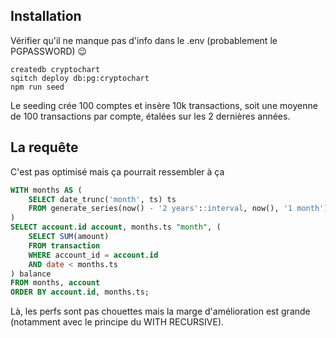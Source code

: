 ## Installation

Vérifier qu'il ne manque pas d'info dans le .env (probablement le PGPASSWORD) :wink:

```shell
createdb cryptochart
sqitch deploy db:pg:cryptochart
npm run seed
```

Le seeding crée 100 comptes et insère 10k transactions, soit une moyenne de 100 transactions par compte, étalées sur les 2 dernières années.

## La requête

C'est pas optimisé mais ça pourrait ressembler à ça

```sql
WITH months AS (
	SELECT date_trunc('month', ts) ts
	FROM generate_series(now() - '2 years'::interval, now(), '1 month') gs(ts)
)
SELECT account.id account, months.ts "month", (
	SELECT SUM(amount)
	FROM transaction 
	WHERE account_id = account.id
	AND date < months.ts
) balance
FROM months, account
ORDER BY account.id, months.ts;
```

Là, les perfs sont pas chouettes mais la marge d'amélioration est grande (notamment avec le principe du WITH RECURSIVE).
